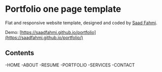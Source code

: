 # Portfolio one page template 

Flat and responsive website template, designed and coded by [Saad Fahmi](https://github.com/saadfahmi).

Demo: [https://saadfahmi.github.io/portfolio](https://saadfahmi.github.io/portfolio/)



## Contents

-HOME
-ABOUT
-RESUME
-PORTFOLIO
-SERVICES
-CONTACT

